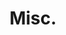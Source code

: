 ---
weight: 310
title: "Misc."
description: "Miscellaneous notes"
toc: true
icon: "memory"
draft: false
---